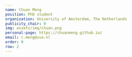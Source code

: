 ```yaml
---
name: Chuan Meng
position: PhD student
organization: University of Amsterdam, The Netherlands
publicity_chair: 0
img: assets/img/chuan.png
personal-page: https://chuanmeng.github.io/
email: c.meng@uva.nl
order: 0
row: 2
---
```

